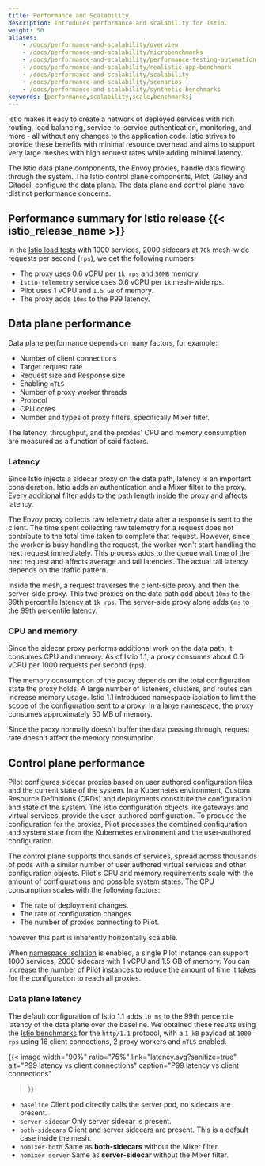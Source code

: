 ```yaml
---
title: Performance and Scalability
description: Introduces performance and scalability for Istio.
weight: 50
aliases:
    - /docs/performance-and-scalability/overview
    - /docs/performance-and-scalability/microbenchmarks
    - /docs/performance-and-scalability/performance-testing-automation
    - /docs/performance-and-scalability/realistic-app-benchmark
    - /docs/performance-and-scalability/scalability
    - /docs/performance-and-scalability/scenarios
    - /docs/performance-and-scalability/synthetic-benchmarks
keywords: [performance,scalability,scale,benchmarks]
---
```


Istio makes it easy to create a network of deployed services with rich routing,
load balancing, service-to-service authentication, monitoring, and more - all
without any changes to the application code. Istio strives to provide
these benefits with minimal resource overhead and aims to support very
large meshes with high request rates while adding minimal latency.

The Istio data plane components, the Envoy proxies, handle data flowing through
the system. The Istio control plane components, Pilot, Galley and Citadel, configure
the data plane. The data plane and control plane have distinct performance concerns.

## Performance summary for Istio release {{< istio_release_name >}}

In the [Istio load tests](https://github.com/istio/tools/tree/master/perf/load) with 1000 services,
2000 sidecars at `70k` mesh-wide requests per second (`rps`), we get the following numbers.

- The proxy uses 0.6 vCPU per `1k rps` and `50MB` memory.
- `istio-telemetry` service uses 0.6 vCPU per `1k` mesh-wide rps.
- Pilot uses 1 vCPU and `1.5 GB` of memory.
- The proxy adds `10ms` to the P99 latency.

## Data plane performance

Data plane performance depends on many factors, for example:

- Number of client connections
- Target request rate
- Request size and Response size
- Enabling `mTLS`
- Number of proxy worker threads
- Protocol
- CPU cores
- Number and types of proxy filters, specifically Mixer filter.

The latency, throughput, and the proxies' CPU and memory consumption are measured as a function of said factors.

### Latency

Since Istio injects a sidecar proxy on the data path, latency is an important
consideration. Istio adds an authentication and a Mixer filter to the proxy. Every
additional filter adds to the path length inside the proxy and affects latency.

The Envoy proxy collects raw telemetry data after a response is sent to the
client. The time spent collecting raw telemetry for a request does not contribute
to the total time taken to complete that request. However, since the worker
is busy handling the request, the worker won't start handling the next request
immediately. This process adds to the queue wait time of the next request and affects
average and tail latencies. The actual tail latency depends on the traffic pattern.

Inside the mesh, a request traverses the client-side proxy and then the server-side
proxy. This two proxies on the data path add about `10ms` to the 99th percentile latency at `1k rps`.
The server-side proxy alone adds `6ms` to the 99th percentile latency.

### CPU and memory

Since the sidecar proxy performs additional work on the data path, it consumes CPU
and memory. As of Istio 1.1, a proxy consumes about 0.6 vCPU per 1000
requests per second (`rps`).

The memory consumption of the proxy depends on the total configuration state the proxy holds.
A large number of listeners, clusters, and routes can increase memory usage.
Istio 1.1 introduced namespace isolation to limit the scope of the configuration sent
to a proxy. In a large namespace, the proxy consumes approximately 50 MB of memory.

Since the proxy normally doesn't buffer the data passing through,
request rate doesn't affect the memory consumption.

## Control plane performance

Pilot configures sidecar proxies based on user authored configuration files and the current
state of the system. In a Kubernetes environment, Custom Resource Definitions (CRDs) and deployments
constitute the configuration and state of the system. The Istio configuration objects like gateways and virtual
services, provide the user-authored configuration.
To produce the configuration for the proxies, Pilot processes the combined configuration and system state
from the Kubernetes environment and the user-authored configuration.

The control plane supports thousands of services, spread across thousands of pods with a
similar number of user authored virtual services and other configuration objects.
Pilot's CPU and memory requirements scale with the amount of configurations and possible system states.
The CPU consumption scales with the following factors:

- The rate of deployment changes.
- The rate of configuration changes.
- The number of proxies connecting to Pilot.

however this part is inherently horizontally scalable.

When [namespace isolation](/docs/reference/config/networking/v1alpha3/sidecar/) is enabled,
a single Pilot instance can support 1000 services, 2000 sidecars with 1 vCPU and 1.5 GB of memory.
You can increase the number of Pilot instances to reduce the amount of time it takes for the configuration
to reach all proxies.

### Data plane latency

The default configuration of Istio 1.1 adds `10 ms` to the 99th percentile latency of the data plane over the baseline.
We obtained these results using the [Istio benchmarks](https://github.com/istio/tools/tree/master/perf/benchmark)
for the `http/1.1` protocol, with a `1 kB` payload at `1000 rps` using 16 client connections, 2 proxy workers and `mTLS` enabled.

{{< image width="90%" ratio="75%"
    link="latency.svg?sanitize=true"
    alt="P99 latency vs client connections"
    caption="P99 latency vs client connections"
>}}

- `baseline` Client pod directly calls the server pod, no sidecars are present.
- `server-sidecar` Only server sidecar is present.
- `both-sidecars` Client and server sidecars are present. This is a default case inside the mesh.
- `nomixer-both` Same as **both-sidecars** without the Mixer filter.
- `nomixer-server` Same as **server-sidecar** without the Mixer filter.
